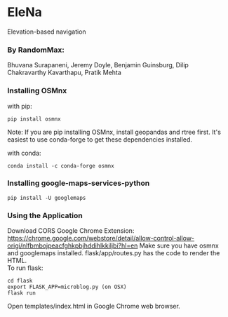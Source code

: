 # EleNa
Elevation-based navigation

### By RandomMax:
Bhuvana Surapaneni, Jeremy Doyle, Benjamin Guinsburg, Dilip Chakravarthy Kavarthapu, Pratik Mehta

### Installing OSMnx
with pip:
```
pip install osmnx
```
Note: If you are pip installing OSMnx, install geopandas and rtree first. It's easiest to use conda-forge to get these dependencies installed.

with conda:
```
conda install -c conda-forge osmnx
```

### Installing google-maps-services-python
```
pip install -U googlemaps

```
### Using the Application
Download CORS Google Chrome Extension:  
https://chrome.google.com/webstore/detail/allow-control-allow-origi/nlfbmbojpeacfghkpbjhddihlkkiljbi?hl=en
Make sure you have osmnx and googlemaps installed.
flask/app/routes.py has the code to render the HTML.  
To run flask:
```
cd flask
export FLASK_APP=microblog.py (on OSX)
flask run
```
Open templates/index.html in Google Chrome web browser.
